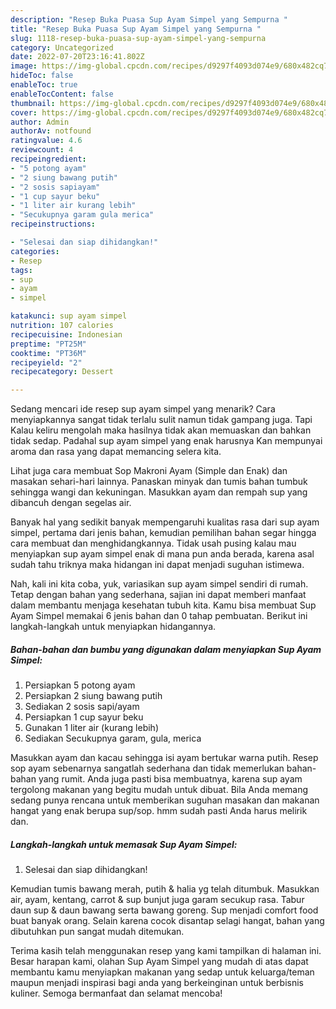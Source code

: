 ```yaml
---
description: "Resep Buka Puasa Sup Ayam Simpel yang Sempurna "
title: "Resep Buka Puasa Sup Ayam Simpel yang Sempurna "
slug: 1118-resep-buka-puasa-sup-ayam-simpel-yang-sempurna
category: Uncategorized
date: 2022-07-20T23:16:41.802Z
image: https://img-global.cpcdn.com/recipes/d9297f4093d074e9/680x482cq70/sup-ayam-simpel-foto-resep-utama.jpg
hideToc: false
enableToc: true
enableTocContent: false
thumbnail: https://img-global.cpcdn.com/recipes/d9297f4093d074e9/680x482cq70/sup-ayam-simpel-foto-resep-utama.jpg
cover: https://img-global.cpcdn.com/recipes/d9297f4093d074e9/680x482cq70/sup-ayam-simpel-foto-resep-utama.jpg
author: Admin
authorAv: notfound
ratingvalue: 4.6
reviewcount: 4
recipeingredient:
- "5 potong ayam"
- "2 siung bawang putih"
- "2 sosis sapiayam"
- "1 cup sayur beku"
- "1 liter air kurang lebih"
- "Secukupnya garam gula merica"
recipeinstructions:

- "Selesai dan siap dihidangkan!"
categories:
- Resep
tags:
- sup
- ayam
- simpel

katakunci: sup ayam simpel 
nutrition: 107 calories
recipecuisine: Indonesian
preptime: "PT25M"
cooktime: "PT36M"
recipeyield: "2"
recipecategory: Dessert

---
```



Sedang mencari ide resep sup ayam simpel yang menarik? Cara menyiapkannya sangat tidak terlalu sulit namun tidak gampang juga. Tapi Kalau keliru mengolah maka hasilnya tidak akan memuaskan dan bahkan tidak sedap. Padahal sup ayam simpel yang enak harusnya Kan mempunyai aroma dan rasa yang dapat memancing selera kita.


Lihat juga cara membuat Sop Makroni Ayam (Simple dan Enak) dan masakan sehari-hari lainnya. Panaskan minyak dan tumis bahan tumbuk sehingga wangi dan kekuningan. Masukkan ayam dan rempah sup yang dibancuh dengan segelas air.

Banyak hal yang sedikit banyak mempengaruhi kualitas rasa dari sup ayam simpel, pertama dari jenis bahan, kemudian pemilihan bahan segar hingga cara membuat dan menghidangkannya. Tidak usah pusing kalau mau menyiapkan sup ayam simpel enak di mana pun anda berada, karena asal sudah tahu triknya maka hidangan ini dapat menjadi suguhan istimewa.


Nah, kali ini kita coba, yuk, variasikan sup ayam simpel sendiri di rumah. Tetap dengan bahan yang sederhana, sajian ini dapat memberi manfaat dalam membantu menjaga kesehatan tubuh kita. Kamu bisa membuat Sup Ayam Simpel memakai 6 jenis bahan dan 0 tahap pembuatan. Berikut ini langkah-langkah untuk menyiapkan hidangannya.

<!--inarticleads1-->

##### Bahan-bahan dan bumbu yang digunakan dalam menyiapkan Sup Ayam Simpel:

1. Persiapkan 5 potong ayam
1. Persiapkan 2 siung bawang putih
1. Sediakan 2 sosis sapi/ayam
1. Persiapkan 1 cup sayur beku
1. Gunakan 1 liter air (kurang lebih)
1. Sediakan Secukupnya garam, gula, merica


Masukkan ayam dan kacau sehingga isi ayam bertukar warna putih. Resep sop ayam sebenarnya sangatlah sederhana dan tidak memerlukan bahan-bahan yang rumit. Anda juga pasti bisa membuatnya, karena sup ayam tergolong makanan yang begitu mudah untuk dibuat. Bila Anda memang sedang punya rencana untuk memberikan suguhan masakan dan makanan hangat yang enak berupa sup/sop. hmm sudah pasti Anda harus melirik dan. 

<!--inarticleads2-->

##### Langkah-langkah untuk memasak Sup Ayam Simpel:


1. Selesai dan siap dihidangkan!

Kemudian tumis bawang merah, putih &amp; halia yg telah ditumbuk. Masukkan air, ayam, kentang, carrot &amp; sup bunjut juga garam secukup rasa. Tabur daun sup &amp; daun bawang serta bawang goreng. Sup menjadi comfort food buat banyak orang. Selain karena cocok disantap selagi hangat, bahan yang dibutuhkan pun sangat mudah ditemukan. 

Terima kasih telah menggunakan resep yang kami tampilkan di halaman ini. Besar harapan kami, olahan Sup Ayam Simpel yang mudah di atas dapat membantu kamu menyiapkan makanan yang sedap untuk keluarga/teman maupun menjadi inspirasi bagi anda yang berkeinginan untuk berbisnis kuliner. Semoga bermanfaat dan selamat mencoba!
